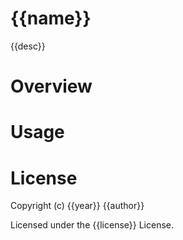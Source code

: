 # {{name}}

{{desc}}

# Overview

# Usage

# License

Copyright (c) {{year}} {{author}}

Licensed under the {{license}} License.

